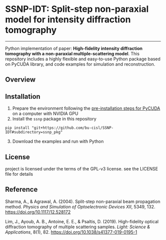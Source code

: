 # SSNP-IDT: Split-step non-paraxial model for intensity diffraction tomography

---

Python implementation of paper: **High-fidelity intensity diffraction tomography with a non-paraxial multiple-scattering model**.
This repository includes a highly flexible and easy-to-use Python package based on PyCUDA library, and code examples for simulation and reconstruction.

## Overview



## Installation

1. Prepare the environment following the [pre-installation steps for PyCUDA](https://wiki.tiker.net/PyCuda/Installation/) on a computer with NVIDIA GPU
2. Install the `ssnp` package in this repository
```shell
pip install "git+https://github.com/bu-cisl/SSNP-IDT#subdirectory=ssnp_pkg"
```
3. Download the examples and run with Python

## License

project is licensed under the terms of the GPL-v3 license. see the LICENSE file for details

## Reference

Sharma, A., & Agrawal, A. (2004). Split-step non-paraxial beam propagation method. *Physics and Simulation of Optoelectronic Devices XII*, 5349, 132. https://doi.org/10.1117/12.528172

Lim, J., Ayoub, A. B., Antoine, E. E., & Psaltis, D. (2019). High-fidelity optical diffraction tomography of multiple scattering samples. *Light: Science & Applications*, 8(1), 82. https://doi.org/10.1038/s41377-019-0195-1
